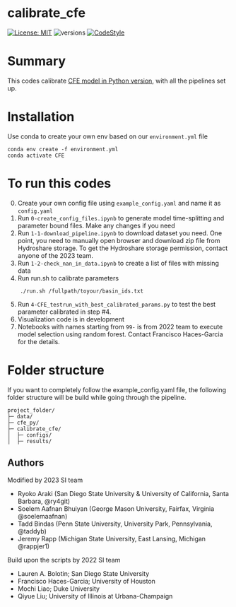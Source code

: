 # calibrate_cfe
[![License: MIT](https://img.shields.io/badge/License-MIT-yellow.svg)](https://opensource.org/licenses/MIT) ![versions](https://img.shields.io/pypi/pyversions/hydra-core.svg) [![CodeStyle](https://img.shields.io/badge/code%20style-Black-black)]()

#  Summary
This codes calibrate [CFE model in Python version](https://github.com/NWC-CUAHSI-Summer-Institute/cfe_py), with all the pipelines set up. 

# Installation 
Use conda to create your own env based on our ```environment.yml``` file
```
conda env create -f environment.yml
conda activate CFE
```

# To run this codes
0. Create your own config file using ```example_config.yaml``` and name it as ```config.yaml```
1. Run ```0-create_config_files.ipynb``` to generate model time-splitting and parameter bound files. Make any changes if you need 
2. Run ```1-1-download_pipeline.ipynb``` to download dataset you need. One point, you need to manually open browser and download zip file from Hydroshare storage. To get the Hydroshare storage permission, contact anyone of the 2023 team. 
3. Run ```1-2-check_nan_in_data.ipynb``` to create a list of files with missing data 
4. Run run.sh to calibrate parameters 
```
	./run.sh /fullpath/toyour/basin_ids.txt
```
5. Run ```4-CFE_testrun_with_best_calibrated_params.py``` to test the best parameter calibrated in step #4. 
6. Visualization code is in development
7. Notebooks with names starting from ```99-``` is from 2022 team to execute model selection using random forest. Contact Francisco Haces-Garcia for the details. 

# Folder structure
If you want to completely follow the example_config.yaml file, the following folder structure will be build while going through the pipeline. 
```
project_folder/
├─ data/
├─ cfe_py/
├─ calibrate_cfe/
│  ├─ configs/
│  ├─ results/
```

## Authors 
Modified by 2023 SI team
- Ryoko Araki (San Diego State University & University of California, Santa Barbara, @ry4git)
- Soelem Aafnan Bhuiyan (George Mason University, Fairfax, Virginia @soelemaafnan)
- Tadd Bindas (Penn State University, University Park, Pennsylvania, @taddyb)
- Jeremy Rapp (Michigan State University, East Lansing, Michigan @rappjer1)

Build upon the scripts by 2022 SI team
- Lauren A. Bolotin; San Diego State University
- Francisco Haces-Garcia; University of Houston
- Mochi Liao; Duke University
- Qiyue Liu; University of Illinois at Urbana-Champaign
